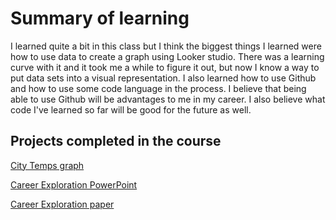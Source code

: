 # Summary of learning

I learned quite a bit in this class but I think the biggest things I learned were how to use data to create a graph using Looker studio.
There was a learning curve with it and it took me a while to figure it out, but now I know a way to put data sets into a visual representation.
I also learned how to use Github and how to use some code language in the process. I believe that being able to use Github will be advantages to me
in my career. I also believe what code I've learned so far will be good for the future as well. 

## Projects completed in the course

[City Temps graph](https://lookerstudio.google.com/s/l9a_v-xX6Ps)

[Career Exploration PowerPoint](https://github.com/KadenHershberger/IT-Explorations/blob/main/Career%20Exploration%20Group%20Project.pptx)

[Career Exploration paper](/blob/main/Career%20Exploration%5EKadenHershberger.docx)

